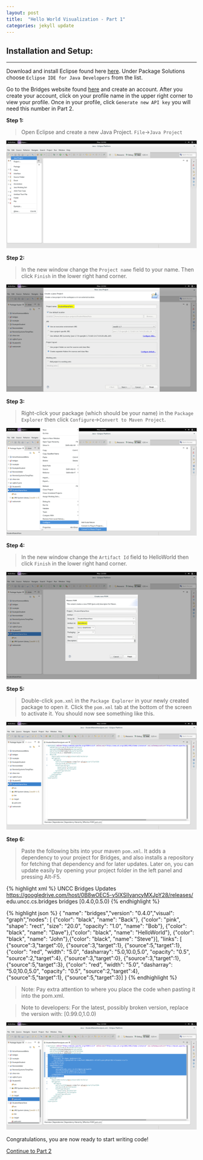```yaml
---
layout: post
title:  "Hello World Visualization - Part 1"
categories: jekyll update
---
```


## Installation and Setup:

-----

Download and install Eclipse found here [here](https://www.eclipse.org/downloads/index-java8.php). Under Package Solutions choose `Eclipse IDE for Java Developers` from the list.

Go to the Bridges website found [here](http://bridges.cs.uncc.edu/login) and create an account. After you create your account, click on your profile name in the upper right corner to view your profile. Once in your profile, click `Generate new API key` you will need this number in Part 2.

**Step 1:**

> Open Eclipse and create a new Java Project. `File`->`Java Project`

![drawing](/images/screenshot_0.png)

**Step 2:**

> In the new window change the `Project name` field to your name. Then click `Finish` in the lower right hand corner.

![drawing](/images/screenshot_1.png)

**Step 3:**

> Right-click your package (which should be your name) in the `Package Explorer` then click `Configure`->`Convert to Maven Project`.

![drawing](/images/screenshot_2.png)

**Step 4:**

> In the new window change the `Artifact Id` field to HelloWorld then click `Finish` in the lower right hand corner.

![drawing](/images/screenshot_3.png)

**Step 5:**

> Double-click `pom.xml` in the `Package Explorer` in your newly created package to open it. Click the `pom.xml` tab at the bottom of the screen to activate it. You should now see something like this.

![drawing](/images/screenshot_4.png)

**Step 6:**

> Paste the following bits into your maven `pom.xml`. It adds a dependency to your
> project for Bridges, and also installs a repository for fetching that dependency
> and for later updates. Later on, you can update easily by opening your project folder
> in the left panel and pressing Alt-F5.

{% highlight xml %}
  <repositories>
    <repository>
      <id>UNCC Bridges Updates</id>
      <url>https://googledrive.com/host/0B8wOEC5-v5lXSlIyancyMXJpY28/releases/</url>
    </repository>
  </repositories>
  <dependencies>
  	<dependency>
  		<groupId>edu.uncc.cs.bridges</groupId>
  		<artifactId>bridges</artifactId>
  		<version>[0.4.0,0.5.0)</version>
  	</dependency>
  </dependencies>
{% endhighlight %}

{% highlight json %}
{
	"name": "bridges","version": 
		"0.4.0","visual": 
			"graph","nodes": [
				{"color": "black", "name": "Back"},
				{"color": "pink", "shape": "rect", "size": "20.0", "opacity": "1.0", "name": "Bob"},
				{"color": "black", "name": "Dave"},{"color": "black", "name": "HelloWorld"},
				{"color": "black", "name": "John"},{"color": "black", "name": "Steve"}],
					"links": [
						{"source":3,"target":0},
						{"source":3,"target":1},
						{"source":5,"target":1},
						{"color": "red", "width": "5.0", "dasharray": "5.0,10.0,5.0", "opacity": "0.5", "source":2,"target":4},
						{"source":3,"target":0},
						{"source":3,"target":1},
						{"source":5,"target":3},
						{"color": "red", "width": "5.0", "dasharray": "5.0,10.0,5.0", "opacity": "0.5", "source":2,"target":4},
						{"source":5,"target":1},
						{"source":5,"target":3}]
}
{% endhighlight %}

> Note: Pay extra attention to where you place the code when pasting it into the pom.xml.

> Note to developers: For the latest, possibly broken version, replace the version with:
> [0.99.0,1.0.0)

![drawing](/images/screenshot_5.png)

Congratulations, you are now ready to start writing code!

[Continue to Part 2](http://dismembered.github.io/jekyll/update/2014/06/23/HelloWorld-Tutorial_part2/)
